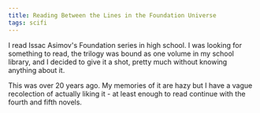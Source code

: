 ```yaml
---
title: Reading Between the Lines in the Foundation Universe
tags: scifi
---
```


I read Issac Asimov's Foundation series in high school.  I was looking for
something to read, the trilogy was bound as one volume in my school library,
and I decided to give it a shot, pretty much without knowing anything about
it.

This was over 20 years ago.  My memories of it are hazy but I have a vague
recolection of actually liking it - at least enough to read continue with
the fourth and fifth novels.

